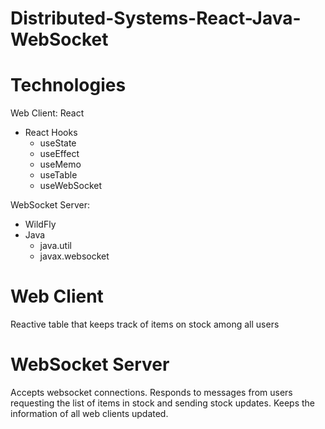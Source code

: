 # Distributed-Systems-React-Java-WebSocket

# Technologies
Web Client: React
* React Hooks
    * useState
    * useEffect
    * useMemo
    * useTable
    * useWebSocket
    
WebSocket Server:
* WildFly
* Java
   * java.util
   * javax.websocket

# Web Client
Reactive table that keeps track of items on stock among all users

# WebSocket Server
Accepts websocket connections. Responds to messages from users requesting the list of items in stock and sending stock updates. Keeps the information of all web clients updated.
